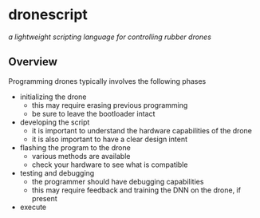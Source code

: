 # dronescript
_a lightweight scripting language for controlling rubber drones_

## Overview
Programming drones typically involves the following phases

- initializing the drone
  - this may require erasing previous programming
  - be sure to leave the bootloader intact
- developing the script
  - it is important to understand the hardware capabilities of the drone
  - it is also important to have a clear design intent
- flashing the program to the drone
  - various methods are available
  - check your hardware to see what is compatible
- testing and debugging
  - the programmer should have debugging capabilities
  - this may require feedback and training the DNN on the drone, if present
- execute
  
  
